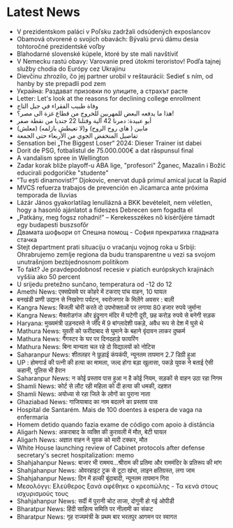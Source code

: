 # Latest News
-  V prezidentskom paláci v Poľsku zadržali odsúdených exposlancov
-  Obamová otvorené o svojich obavách: Bývalú prvú dámu desia tohtoročné prezidentské voľby
-  Blahodarné slovenské kúpele, ktoré by ste mali navštíviť
-  V Nemecku rastú obavy: Varovanie pred útokmi teroristov! Podľa tajnej služby chodia do Európy cez Ukrajinu
-  Dievčinu zhrozilo, čo jej partner urobil v reštaurácii: Sedieť s ním, od hanby by ste prepadli pod zem
-  Украйна: Раздават призовки по улиците, а страхът расте
-  Letter: Let's look at the reasons for declining college enrollment
-  وفاة طبيب الفقراء في جبل التاج
-  هذا ما يدفعه البعض للمهربين للخروج من قطاع غزة الى مصر؟!
-  أبو عبيدة: دمرنا 42 آلية وقتلنا 22 جنديا من نقطة صفر
-  مابين ( هاي روح الروح) و(لا تعيطش يازلمه) (معلش)
-  تفاصيل المنخفض الجوي من الأربعاء حتى الجمعة
-  Sensation bei „The Biggest Loser“ 2024: Dieser Trainer ist dabei
-  Dorit de PSG, fotbalistul de 75.000.000€ a dat răspunsul final
-  A vandalism spree in Wellington
-  Zadar korak bliže playoff-u ABA lige, "profesori" Žganec, Mazalin i Božić educirali podgoričke "studente"
-  ”Tu ești dinamovist?” Djokovic, enervat după primul amical jucat la Rapid
-  MVCS refuerza trabajos de prevención en Jicamarca ante próxima temporada de lluvias
-  Lázár János gyakorlatilag lenullázná a BKK bevételeit, nem véletlen, hogy a hasonló ajánlatot a fideszes Debrecen sem fogadta el
-  „Patkány, meg fogsz rohadni!” – Kerekesszékes nő kísérőjére támadt egy budapesti buszsofőr
-  Двамата шофьори от Спешна помощ - София прекратиха гладната стачка
-  Stejt department prati situaciju o vraćanju vojnog roka u Srbiji: Ohrabrujemo zemlje regiona da budu transparentne u vezi sa svojom unutrašnjom bezbjednosnom politikom
-  To fakt? Je pravdepodobnosť recesie v piatich európskych krajinách vyššia ako 50 percent
-  U srijedu pretežno sunčano, temperatura od -12 do 12
-  Amethi News: एक्सप्रेसवे पर कोहरे में टकराए पांच वाहन, 10 घायल
-  बनखंडी प्राणी उद्यान से निखरेगा पर्यटन, स्वरोजगार के मिलेंगे अवसर : बाली
-  Kangra News: बिजली चोरी करते दो उपभोक्ताओं पर लगाया 80 हजार रुपये जुर्माना
-  Kangra News: मैक्लोडगंज और इंद्रुनाग मंदिर में घटेगी दूरी, छह करोड़ रुपये से बनेगी सड़क
-  Haryana: मुख्यमंत्री उड़नदस्ते ने जींद में 9 बांग्लादेशी पकड़े, अवैध रूप से देश में घुसे थे
-  Mathura News: युवती को फरीदाबाद से घुमाने के बहाने वृंदावन लाकर दुष्कर्म
-  Mathura News: गैंगस्टर के घर पर दिनदहाड़े फायरिंग
-  Mathura News: बिना मान्यता चल रहे दो विद्यालयों को नोटिस
-  Saharanpur News: शीतलहर ने छुड़ाई कंपकंपी, न्यूनतम तापमान 2.7 डिग्री हुआ
-  UP : होमगार्ड की पत्नी की हत्या का मामला, जल्द होगा बड़ा खुलासा, पकड़े युवक ने बताई ऐसी कहानी, पुलिस भी हैरान
-  Saharanpur News: न कोई प्रस्ताव पास हुआ न है कोई नियम, सड़कों से वाहन उठा रहा निगम
-  Shamli News: कोर्ट से लौट रही महिला को दी हत्या की धमकी, दहशत
-  Shamli News: अयोध्या से रहा जिले के लोगों का पुराना नाता
-  Ghaziabad News: गाजियाबाद का नाम बदलने का प्रस्ताव पास
-  ​Hospital de Santarém. Mais de 100 doentes à espera de vaga na enfermaria
-  Homem detido quando fazia exame de código com apoio à distância
-  Aligarh News: अकराबाद के व्यक्ति की कुरावली में मौत, बेटी घायल
-  Aligarh News: अज्ञात वाहन ने युवक को मारी टक्कर, मौत
-  White House launching review of Cabinet protocols after defense secretary's secret hospitalization: memo
-  Shahjahanpur News: बाजार भी राममय...श्रीराम की प्रतिमा और राममंदिर के प्रतिरूप की मांग
-  Shahjahanpur News: ओवरहाइट ट्रक से टूटा खंभा, लाइन क्षतिग्रस्त, लगा जाम
-  Shahjahanpur News: दिन में हल्की बूंदाबादी, न्यूनतम तापमान गिरा
-  Μεσολόγγι: Ελεύθερος ξανά αφέθηκε ο κρεοπώλης - Τα κενά στους ισχυρισμούς τους
-  Shahjahanpur News: सर्दी में पुरानी चोट ताजा, दोगुनी हो गई ओपीडी
-  Bharatpur News: हिंदी साहित्य समिति पर नीलामी का संकट
-  Bharatpur News: गृह राज्यमंत्री के प्रथम बार भरतपुर आगमन पर स्वागत
